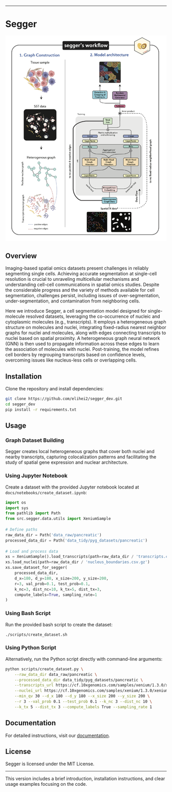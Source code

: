 
---

# Segger

![Segger Model](docs/images/Segger_model_08_2024.png)

## Overview

Imaging-based spatial omics datasets present challenges in reliably segmenting single cells. Achieving accurate segmentation at single-cell resolution is crucial to unraveling multicellular mechanisms and understanding cell-cell communications in spatial omics studies. Despite the considerable progress and the variety of methods available for cell segmentation, challenges persist, including issues of over-segmentation, under-segmentation, and contamination from neighboring cells. 

Here we introduce Segger, a cell segmentation model designed for single-molecule resolved datasets, leveraging the co-occurrence of nucleic and cytoplasmic molecules (e.g., transcripts). It employs a heterogeneous graph structure on molecules and nuclei, integrating fixed-radius nearest neighbor graphs for nuclei and molecules, along with edges connecting transcripts to nuclei based on spatial proximity. A heterogeneous graph neural network (GNN) is then used to propagate information across these edges to learn the association of molecules with nuclei. Post-training, the model refines cell borders by regrouping transcripts based on confidence levels, overcoming issues like nucleus-less cells or overlapping cells.



## Installation

Clone the repository and install dependencies:

```bash
git clone https://github.com/elihei2/segger_dev.git
cd segger_dev
pip install -r requirements.txt
```

## Usage

### Graph Dataset Building

Segger creates local heterogeneous graphs that cover both nuclei and nearby transcripts, capturing colocalization patterns and facilitating the study of spatial gene expression and nuclear architecture.

### Using Jupyter Notebook

Create a dataset with the provided Jupyter notebook located at `docs/notebooks/create_dataset.ipynb`:

```python
import os
import sys
from pathlib import Path
from src.segger.data.utils import XeniumSample

# Define paths
raw_data_dir = Path('data_raw/pancreatic')
processed_data_dir = Path('data_tidy/pyg_datasets/pancreatic')

# Load and process data
xs = XeniumSample().load_transcripts(path=raw_data_dir / 'transcripts.csv.gz', min_qv=30)
xs.load_nuclei(path=raw_data_dir / 'nucleus_boundaries.csv.gz')
xs.save_dataset_for_segger(
    processed_data_dir, 
    d_x=180, d_y=180, x_size=200, y_size=200, 
    r=3, val_prob=0.1, test_prob=0.1,
    k_nc=3, dist_nc=10, k_tx=5, dist_tx=3,
    compute_labels=True, sampling_rate=1
)
```

### Using Bash Script

Run the provided bash script to create the dataset:

```bash
./scripts/create_dataset.sh
```

### Using Python Script

Alternatively, run the Python script directly with command-line arguments:

```bash
python scripts/create_dataset.py \
    --raw_data_dir data_raw/pancreatic \
    --processed_data_dir data_tidy/pyg_datasets/pancreatic \
    --transcripts_url https://cf.10xgenomics.com/samples/xenium/1.3.0/xenium_human_pancreas/analysis/transcripts.csv.gz \
    --nuclei_url https://cf.10xgenomics.com/samples/xenium/1.3.0/xenium_human_pancreas/analysis/nucleus_boundaries.csv.gz \
    --min_qv 30 --d_x 180 --d_y 180 --x_size 200 --y_size 200 \
    --r 3 --val_prob 0.1 --test_prob 0.1 --k_nc 3 --dist_nc 10 \
    --k_tx 5 --dist_tx 3 --compute_labels True --sampling_rate 1
```

## Documentation

For detailed instructions, visit our [documentation](docs/index.html).

## License

Segger is licensed under the MIT License.

---

This version includes a brief introduction, installation instructions, and clear usage examples focusing on the code.
